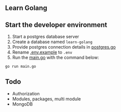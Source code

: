 ## Learn Golang

## Start the developer environment

1. Start a postgres database server
2. Create a database named `learn-golang`
3. Provide postgres connection details in [postgres.go](./database/postgres.go)
4. Rename [.env.example](./.env.example) to `.env`
5. Run the [main.go](./main.go) with the command below:
```sh
go run main.go
```


## Todo

* Authorization
* Modules, packages, multi module
* MongoDB
